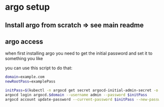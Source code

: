 # argo setup

## Install argo from scratch => see main readme

## argo access

when first installing argo you need to get the initial password and set it to something you like

you can use this script to do that:

```bash
domain=example.com
newRootPass=examplePass

initPass=$(kubectl -n argocd get secret argocd-initial-admin-secret -o jsonpath="{.data.password}" | base64 -d)
argocd login argocd.$domain --username admin --password $initPass
argocd account update-password --current-password $initPass --new-password ${newRootPass}
```
